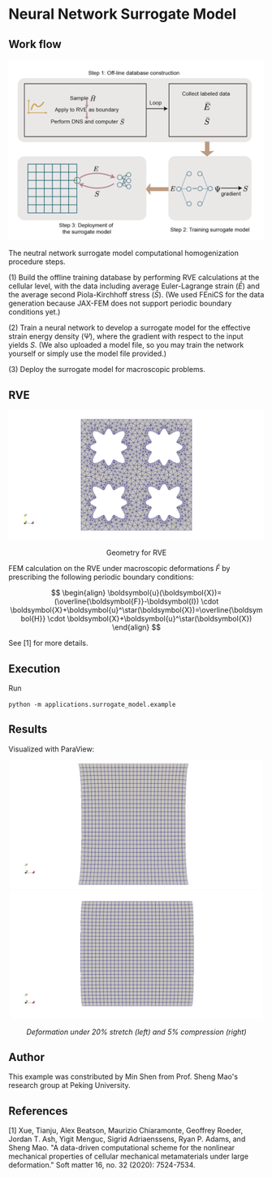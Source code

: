 # Neural Network Surrogate Model

## Work flow

<p align="middle">
  <img src="materials/surrogatemodel.png" width="800" />
</p>

The neutral network surrogate model computational homogenization procedure steps. 

(1) Build the offline training database by performing RVE calculations at the cellular level, with the data including average Euler-Lagrange strain ($\bar E$) and the average second Piola-Kirchhoff stress ($\bar S$). (We used FEniCS for the data generation because JAX-FEM does not support periodic boundary conditions yet.)

(2) Train a neural network to develop a surrogate model for the effective strain energy density ($\Psi$), where the gradient with respect to the input yields $S$. (We also uploaded a model file, so you may train the network yourself or simply use the model file provided.)

(3) Deploy the surrogate model for macroscopic problems.

## RVE

<p align="middle">
  <img src="materials/RVE.png" width="600" />
</p>

<center><p>Geometry for RVE</p></center>

FEM calculation on the RVE under macroscopic deformations $\bar F$ by prescribing the following periodic boundary conditions:

$$
\begin{align} 
\boldsymbol{u}(\boldsymbol{X})=(\overline{\boldsymbol{F}}-\boldsymbol{I}) \cdot \boldsymbol{X}+\boldsymbol{u}^\star(\boldsymbol{X})=\overline{\boldsymbol{H}} \cdot \boldsymbol{X}+\boldsymbol{u}^\star(\boldsymbol{X})
\end{align}
$$

See [1] for more details.

## Execution

Run

`python -m applications.surrogate_model.example`

## Results

Visualized with ParaView:

<p align="middle">
  <img src="materials/strech.png" width="500" /> 
  <img src="materials/compression.png" width="500" />
</p>
<p align="middle">
    <em >Deformation under 20% stretch (left) and 5% compression (right)</em>
</p>


## Author

This example was constributed by Min Shen from Prof. Sheng Mao's research group at Peking University.


## References

[1] Xue, Tianju, Alex Beatson, Maurizio Chiaramonte, Geoffrey Roeder, Jordan T. Ash, Yigit Menguc, Sigrid Adriaenssens, Ryan P. Adams, and Sheng Mao. "A data-driven computational scheme for the nonlinear mechanical properties of cellular mechanical metamaterials under large deformation." Soft matter 16, no. 32 (2020): 7524-7534.

